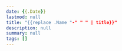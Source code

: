 ```yaml
---
date: {{.Date}}
lastmod: null
title: "{{replace .Name "-" " " | title}}"
description: null
summary: null
tags: []
---
```

